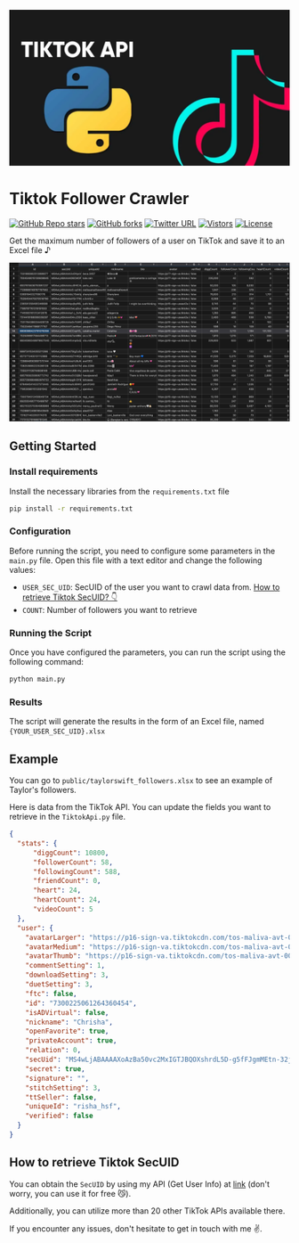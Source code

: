 ![tiktok-api-banner](/public/tiktok-api.webp)

# Tiktok Follower Crawler
[![GitHub Repo stars](https://img.shields.io/github/stars/BloodhoundSpace/tiktok-follower-crawler?style=social)](https://github.com/BloodhoundSpace/tiktok-follower-crawler/stargazers/)
[![GitHub forks](https://img.shields.io/github/forks/BloodhoundSpace/tiktok-follower-crawler?style=social)](https://github.com/BloodhoundSpace/tiktok-follower-crawler/network/)
[![Twitter URL](https://img.shields.io/twitter/url?style=social&url=https://twitter.com)](https://twitter.com)
[![Vistors](https://visitor-badge.laobi.icu/badge?page_id=BloodhoundSpace.tiktok-follower-crawler&title=Visitors)](https://github.com/BloodhoundSpace/tiktok-follower-crawler)
[![License](https://img.shields.io/github/license/BloodhoundSpace/tiktok-follower-crawler?label=License)](https://mit-license.org/)

Get the maximum number of followers of a user on TikTok and save it to an Excel file ♪

![example](./public/example.png)

## Getting Started

### Install requirements
Install the necessary libraries from the `requirements.txt` file
```bash
pip install -r requirements.txt
```

### Configuration
Before running the script, you need to configure some parameters in the `main.py` file. Open this file with a text editor and change the following values:

- `USER_SEC_UID`: SecUID of the user you want to crawl data from. [How to retrieve Tiktok SecUID? 👇](#how-to-retrieve-tiktok-secuid)
- `COUNT`: Number of followers you want to retrieve

### Running the Script
Once you have configured the parameters, you can run the script using the following command:

```bash
python main.py
```

### Results
The script will generate the results in the form of an Excel file, named `{YOUR_USER_SEC_UID}.xlsx`


## Example
You can go to `public/taylorswift_followers.xlsx` to see an example of Taylor's followers.

Here is data from the TikTok API. You can update the fields you want to retrieve in the `TiktokApi.py` file.
```json
{
  "stats": {
      "diggCount": 10800,
      "followerCount": 58,
      "followingCount": 588,
      "friendCount": 0,
      "heart": 24,
      "heartCount": 24,
      "videoCount": 5
  },
  "user": {
    "avatarLarger": "https://p16-sign-va.tiktokcdn.com/tos-maliva-avt-0068/85356fc2d14db4ca20657d757d903478~c5_1080x1080.jpeg?lk3s=a5d48078&x-expires=1707300000&x-signature=KsmOOerPm2rnVQQtrMQkmwC86bs%3D",
    "avatarMedium": "https://p16-sign-va.tiktokcdn.com/tos-maliva-avt-0068/85356fc2d14db4ca20657d757d903478~c5_720x720.jpeg?lk3s=a5d48078&x-expires=1707300000&x-signature=vtGCBnBPdufeyWBYKJSVpEmvh7o%3D",
    "avatarThumb": "https://p16-sign-va.tiktokcdn.com/tos-maliva-avt-0068/85356fc2d14db4ca20657d757d903478~c5_100x100.jpeg?lk3s=a5d48078&x-expires=1707300000&x-signature=7jXE7wxYK3nE3lgvEDMyG8j3HQM%3D",
    "commentSetting": 1,
    "downloadSetting": 3,
    "duetSetting": 3,
    "ftc": false,
    "id": "7300225061264360454",
    "isADVirtual": false,
    "nickname": "Chrisha",
    "openFavorite": true,
    "privateAccount": true,
    "relation": 0,
    "secUid": "MS4wLjABAAAAXoAzBa50vc2MxIGTJBQOXshrdL5D-g5fFJgmMEtn-32jIwXzdrlXEso5NJ_8VAR_",
    "secret": true,
    "signature": "",
    "stitchSetting": 3,
    "ttSeller": false,
    "uniqueId": "risha_hsf",
    "verified": false
  }
}
```

## How to retrieve Tiktok SecUID

You can obtain the `SecUID` by using my API (Get User Info) at [link](https://rapidapi.com/Lundehund/api/tiktok-api23) (don't worry, you can use it for free 😼). 

Additionally, you can utilize more than 20 other TikTok APIs available there.

If you encounter any issues, don't hesitate to get in touch with me ✌️.
